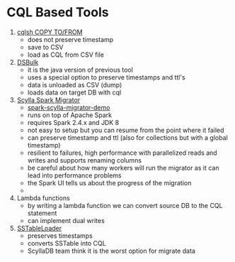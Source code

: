 # CQL Based Tools

1. [cqlsh COPY TO/FROM](https://www.google.com/url?q=https://docs.scylladb.com/getting-started/cqlsh/%23copy-to&sa=D&source=editors&ust=1738597971259294&usg=AOvVaw2Sz4Guq3KRkVIM2s2_G-Xh)
    - does not preserve timestamp
    - save to CSV
    - load as CQL from CSV file
2. [DSBulk](https://www.google.com/url?q=https://github.com/datastax/dsbulk&sa=D&source=editors&ust=1738597971266221&usg=AOvVaw0sxfQq7Ryxq1PnBUY7Gbkg)
    - it is the java version of previous tool
    - uses a special option to preserve timestamps and ttl's
    - data is unloaded as CSV (dump)
    - loads data on target DB with cql
3. [Scylla Spark Migrator](https://www.google.com/url?q=https://github.com/scylladb/scylla-migrator&sa=D&source=editors&ust=1738597971269591&usg=AOvVaw1nCDNfUFe_S5oChuTF_xw1)
    - [spark-scylla-migrator-demo](https://www.google.com/url?q=https://github.com/scylladb/scylla-code-samples/tree/master/spark-scylla-migrator-demo&sa=D&source=editors&ust=1738597971269860&usg=AOvVaw2OCJrut_aeJKxf_3uef5hb)
    - runs on top of Apache Spark
    - requires Spark 2.4.x and JDK 8
    - not easy to setup but you can resume from the point where it failed
    - can preserve timestamp and ttl (also for collections but with a global timestamp)
    - resilient to failures, high performance with parallelized reads and writes and supports renaming columns
    - be careful about how many workers will run the migrator as it can lead into performance problems
    - the Spark UI tells us about the progress of the migration
    - 
4. Lambda functions
    - by writing a lambda function we can convert source DB to the CQL statement
    - can implement dual writes
5. [SSTableLoader](https://www.google.com/url?q=https://opensource.docs.scylladb.com/stable/operating-scylla/admin-tools/sstableloader.html&sa=D&source=editors&ust=1738597971263463&usg=AOvVaw1C-rw5l-UthzdGcD2n-37K)
    - preserves timestamps
    - converts SSTable into CQL
    - ScyllaDB team think it is the worst option for migrate data
